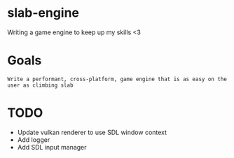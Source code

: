 # slab-engine
Writing a game engine to keep up my skills &lt;3

# Goals
    Write a performant, cross-platform, game engine that is as easy on the user as climbing slab

# TODO
- Update vulkan renderer to use SDL window context
- Add logger
- Add SDL input manager
